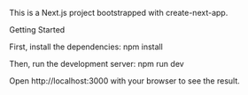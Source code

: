 This is a Next.js project bootstrapped with create-next-app.

Getting Started

First, install the dependencies:
 npm install

Then, run the development server:
 npm run dev

Open http://localhost:3000 with your browser to see the result.
